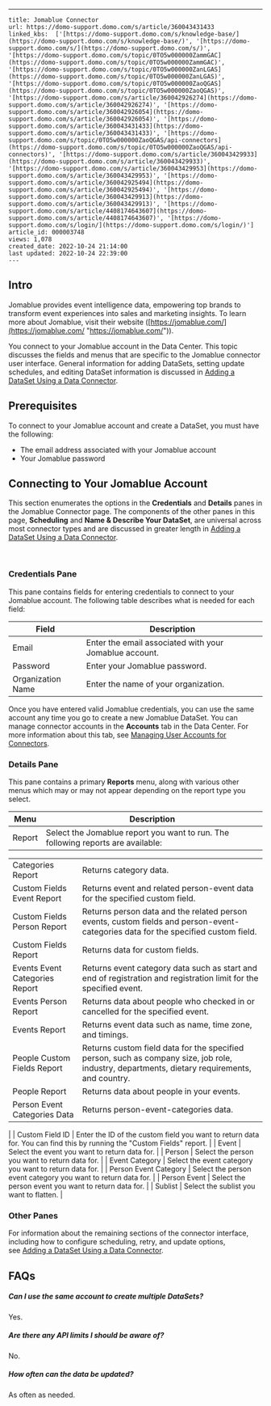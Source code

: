 ---
    title: Jomablue Connector
    url: https://domo-support.domo.com/s/article/360043431433
    linked_kbs:  ['[https://domo-support.domo.com/s/knowledge-base/](https://domo-support.domo.com/s/knowledge-base/)', '[https://domo-support.domo.com/s/](https://domo-support.domo.com/s/)', '[https://domo-support.domo.com/s/topic/0TO5w000000ZammGAC](https://domo-support.domo.com/s/topic/0TO5w000000ZammGAC)', '[https://domo-support.domo.com/s/topic/0TO5w000000ZanLGAS](https://domo-support.domo.com/s/topic/0TO5w000000ZanLGAS)', '[https://domo-support.domo.com/s/topic/0TO5w000000ZaoQGAS](https://domo-support.domo.com/s/topic/0TO5w000000ZaoQGAS)', '[https://domo-support.domo.com/s/article/360042926274](https://domo-support.domo.com/s/article/360042926274)', '[https://domo-support.domo.com/s/article/360042926054](https://domo-support.domo.com/s/article/360042926054)', '[https://domo-support.domo.com/s/article/360043431433](https://domo-support.domo.com/s/article/360043431433)', '[https://domo-support.domo.com/s/topic/0TO5w000000ZaoQGAS/api-connectors](https://domo-support.domo.com/s/topic/0TO5w000000ZaoQGAS/api-connectors)', '[https://domo-support.domo.com/s/article/360043429933](https://domo-support.domo.com/s/article/360043429933)', '[https://domo-support.domo.com/s/article/360043429953](https://domo-support.domo.com/s/article/360043429953)', '[https://domo-support.domo.com/s/article/360042925494](https://domo-support.domo.com/s/article/360042925494)', '[https://domo-support.domo.com/s/article/360043429913](https://domo-support.domo.com/s/article/360043429913)', '[https://domo-support.domo.com/s/article/4408174643607](https://domo-support.domo.com/s/article/4408174643607)', '[https://domo-support.domo.com/s/login/](https://domo-support.domo.com/s/login/)']
    article_id: 000003748
    views: 1,078
    created_date: 2022-10-24 21:14:00
    last updated: 2022-10-24 22:39:00
    ---



Intro
-----


Jomablue provides event intelligence data, empowering top brands to transform event experiences into sales and marketing insights. To learn more about Jomablue, visit their website ([https://jomablue.com/](https://jomablue.com/ "https://jomablue.com/")).


You connect to your Jomablue account in the Data Center. This topic discusses the fields and menus that are specific to the Jomablue connector user interface. General information for adding DataSets, setting update schedules, and editing DataSet information is discussed in [Adding a DataSet Using a Data Connector](/s/article/360042926274).


Prerequisites
-------------


To connect to your Jomablue account and create a DataSet, you must have the following:


* The email address associated with your Jomablue account
* Your Jomablue password


Connecting to Your Jomablue Account
-----------------------------------


This section enumerates the options in the **Credentials** and **Details** panes in the Jomablue Connector page. The components of the other panes in this page, **Scheduling** and **Name & Describe Your DataSet**, are universal across most connector types and are discussed in greater length in [Adding a DataSet Using a Data Connector](/s/article/360042926274 "Adding a DataSet Using a Data Connector").


 


### Credentials Pane


This pane contains fields for entering credentials to connect to your Jomablue account. The following table describes what is needed for each field:  




| Field | Description |
| --- | --- |
| Email | Enter the email associated with your Jomablue account. |
| Password | Enter your Jomablue password. |
| Organization Name | Enter the name of your organization. |


Once you have entered valid Jomablue credentials, you can use the same account any time you go to create a new Jomablue DataSet. You can manage connector accounts in the **Accounts** tab in the Data Center. For more information about this tab, see [Managing User Accounts for Connectors](/s/article/360042926054 "Managing User Accounts for Connectors").


### Details Pane


This pane contains a primary **Reports** menu, along with various other menus which may or may not appear depending on the report type you select.




| Menu | Description |
| --- | --- |
| Report | Select the Jomablue report you want to run. The following reports are available:

|  |  |
| --- | --- |
| Categories Report | Returns category data. |
| Custom Fields Event Report  | Returns event and related person-event data for the specified custom field. |
| Custom Fields Person Report | Returns person data and the related person events, custom fields and person-event-categories data for the specified custom field. |
| Custom Fields Report | Returns data for custom fields. |
| Events Event Categories Report | Returns event category data such as start and end of registration and registration limit for the specified event. |
| Events Person Report | Returns data about people who checked in or cancelled for the specified event. |
| Events Report | Returns event data such as name, time zone, and timings. |
| People Custom Fields Report | Returns custom field data for the specified person, such as company size, job role, industry, departments, dietary requirements, and country. |
| People Report | Returns data about people in your events. |
| Person Event Categories Data | Returns person-event-categories data. |

 |
| Custom Field ID | Enter the ID of the custom field you want to return data for. You can find this by running the "Custom Fields" report. |
| Event | Select the event you want to return data for. |
| Person | Select the person you want to return data for. |
| Event Category | Select the event category you want to return data for. |
| Person Event Category | Select the person event category you want to return data for. |
| Person Event | Select the person event you want to return data for. |
| Sublist | Select the sublist you want to flatten. |


### Other Panes


For information about the remaining sections of the connector interface, including how to configure scheduling, retry, and update options, see [Adding a DataSet Using a Data Connector](/s/article/360042926274).


FAQs
----


##### Can I use the same account to create multiple DataSets?


Yes.


##### Are there any API limits I should be aware of?


No.


##### How often can the data be updated?


As often as needed.

